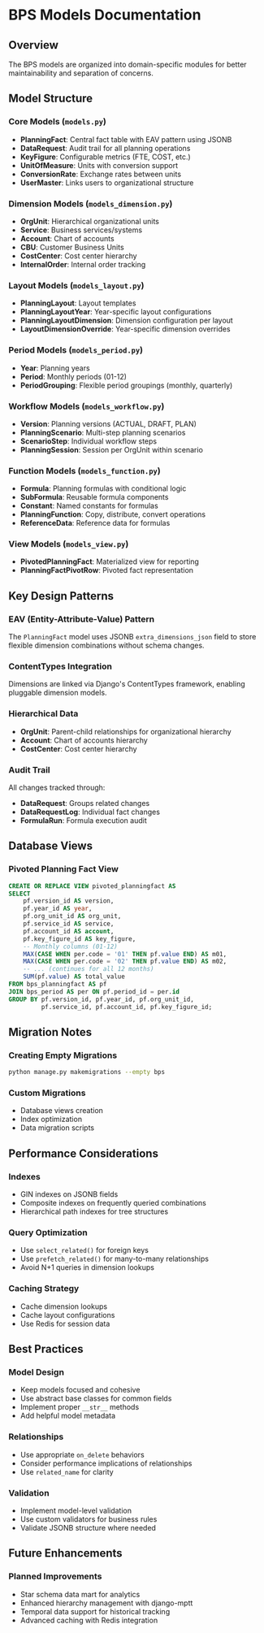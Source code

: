 # BPS Models Documentation

## Overview

The BPS models are organized into domain-specific modules for better maintainability and separation of concerns.

## Model Structure

### Core Models (`models.py`)
- **PlanningFact**: Central fact table with EAV pattern using JSONB
- **DataRequest**: Audit trail for all planning operations
- **KeyFigure**: Configurable metrics (FTE, COST, etc.)
- **UnitOfMeasure**: Units with conversion support
- **ConversionRate**: Exchange rates between units
- **UserMaster**: Links users to organizational structure

### Dimension Models (`models_dimension.py`)
- **OrgUnit**: Hierarchical organizational units
- **Service**: Business services/systems
- **Account**: Chart of accounts
- **CBU**: Customer Business Units
- **CostCenter**: Cost center hierarchy
- **InternalOrder**: Internal order tracking

### Layout Models (`models_layout.py`)
- **PlanningLayout**: Layout templates
- **PlanningLayoutYear**: Year-specific layout configurations
- **PlanningLayoutDimension**: Dimension configuration per layout
- **LayoutDimensionOverride**: Year-specific dimension overrides

### Period Models (`models_period.py`)
- **Year**: Planning years
- **Period**: Monthly periods (01-12)
- **PeriodGrouping**: Flexible period groupings (monthly, quarterly)

### Workflow Models (`models_workflow.py`)
- **Version**: Planning versions (ACTUAL, DRAFT, PLAN)
- **PlanningScenario**: Multi-step planning scenarios
- **ScenarioStep**: Individual workflow steps
- **PlanningSession**: Session per OrgUnit within scenario

### Function Models (`models_function.py`)
- **Formula**: Planning formulas with conditional logic
- **SubFormula**: Reusable formula components
- **Constant**: Named constants for formulas
- **PlanningFunction**: Copy, distribute, convert operations
- **ReferenceData**: Reference data for formulas

### View Models (`models_view.py`)
- **PivotedPlanningFact**: Materialized view for reporting
- **PlanningFactPivotRow**: Pivoted fact representation

## Key Design Patterns

### EAV (Entity-Attribute-Value) Pattern
The `PlanningFact` model uses JSONB `extra_dimensions_json` field to store flexible dimension combinations without schema changes.

### ContentTypes Integration
Dimensions are linked via Django's ContentTypes framework, enabling pluggable dimension models.

### Hierarchical Data
- **OrgUnit**: Parent-child relationships for organizational hierarchy
- **Account**: Chart of accounts hierarchy
- **CostCenter**: Cost center hierarchy

### Audit Trail
All changes tracked through:
- **DataRequest**: Groups related changes
- **DataRequestLog**: Individual fact changes
- **FormulaRun**: Formula execution audit

## Database Views

### Pivoted Planning Fact View
```sql
CREATE OR REPLACE VIEW pivoted_planningfact AS
SELECT
    pf.version_id AS version,
    pf.year_id AS year,
    pf.org_unit_id AS org_unit,
    pf.service_id AS service,
    pf.account_id AS account,
    pf.key_figure_id AS key_figure,
    -- Monthly columns (01-12)
    MAX(CASE WHEN per.code = '01' THEN pf.value END) AS m01,
    MAX(CASE WHEN per.code = '02' THEN pf.value END) AS m02,
    -- ... (continues for all 12 months)
    SUM(pf.value) AS total_value
FROM bps_planningfact AS pf
JOIN bps_period AS per ON pf.period_id = per.id
GROUP BY pf.version_id, pf.year_id, pf.org_unit_id, 
         pf.service_id, pf.account_id, pf.key_figure_id;
```

## Migration Notes

### Creating Empty Migrations
```bash
python manage.py makemigrations --empty bps
```

### Custom Migrations
- Database views creation
- Index optimization
- Data migration scripts

## Performance Considerations

### Indexes
- GIN indexes on JSONB fields
- Composite indexes on frequently queried combinations
- Hierarchical path indexes for tree structures

### Query Optimization
- Use `select_related()` for foreign keys
- Use `prefetch_related()` for many-to-many relationships
- Avoid N+1 queries in dimension lookups

### Caching Strategy
- Cache dimension lookups
- Cache layout configurations
- Use Redis for session data

## Best Practices

### Model Design
- Keep models focused and cohesive
- Use abstract base classes for common fields
- Implement proper `__str__` methods
- Add helpful model metadata

### Relationships
- Use appropriate `on_delete` behaviors
- Consider performance implications of relationships
- Use `related_name` for clarity

### Validation
- Implement model-level validation
- Use custom validators for business rules
- Validate JSONB structure where needed

## Future Enhancements

### Planned Improvements
- Star schema data mart for analytics
- Enhanced hierarchy management with django-mptt
- Temporal data support for historical tracking
- Advanced caching with Redis integration